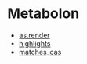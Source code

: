 ﻿# Metabolon



+ [as.render](Metabolon/as.render.1) 
+ [highlights](Metabolon/highlights.1) 
+ [matches_cas](Metabolon/matches_cas.1) 
